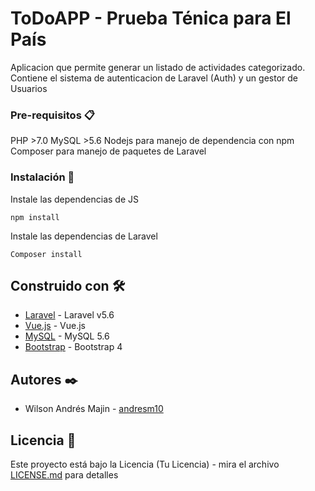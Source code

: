 # ToDoAPP - Prueba Ténica para El País

Aplicacion que permite generar un listado de actividades categorizado. Contiene el sistema de autenticacion de Laravel (Auth) y un gestor de Usuarios


### Pre-requisitos 📋

PHP >7.0
MySQL >5.6
Nodejs para manejo de dependencia con npm
Composer para manejo de paquetes de Laravel

### Instalación 🔧

Instale las dependencias de JS

```
npm install
```

Instale las dependencias de Laravel

```
Composer install
```

## Construido con 🛠️

* [Laravel](https://laravel.com/docs/5.6) - Laravel v5.6
* [Vue.js](https://vuejs.org/v2/guide/) - Vue.js
* [MySQL](https://dev.mysql.com/doc/) - MySQL 5.6
* [Bootstrap](https://getbootstrap.com/docs/4.6/getting-started/introduction/) - Bootstrap 4


## Autores ✒️


*  Wilson Andrés Majin - [andresm10](https://github.com/andresm10)

## Licencia 📄

Este proyecto está bajo la Licencia (Tu Licencia) - mira el archivo [LICENSE.md](LICENSE.md) para detalles
